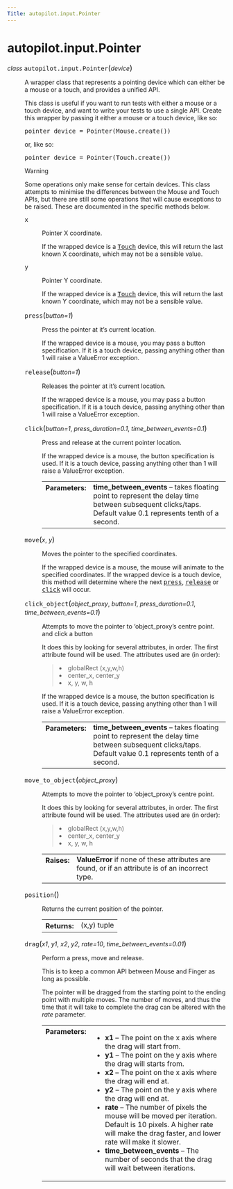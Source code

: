 ```yaml
---
Title: autopilot.input.Pointer
---
```


# autopilot.input.Pointer

<dl class="class">
<dt id="autopilot.input.Pointer">
<em class="property">class </em><tt class="descclassname">autopilot.input.</tt><tt class="descname">Pointer</tt><big>(</big><em>device</em><big>)</big><a class="reference internal" href="../1.5.0/autopilot.input.Pointer.md#Pointer"></a><a class="headerlink" href="#autopilot.input.Pointer" title="Permalink to this definition"></a></dt>
<dd><p>A wrapper class that represents a pointing device which can either be a
mouse or a touch, and provides a unified API.</p>
<p>This class is useful if you want to run tests with either a mouse or a
touch device, and want to write your tests to use a single API. Create
this wrapper by passing it either a mouse or a touch device, like so:</p>
<pre><span class="n">pointer_device</span> <span class="o">=</span> <span class="n">Pointer</span><span class="p">(</span><span class="n">Mouse</span><span class="o">.</span><span class="n">create</span><span class="p">())</span>
</pre>
<p>or, like so:</p>
<pre><span class="n">pointer_device</span> <span class="o">=</span> <span class="n">Pointer</span><span class="p">(</span><span class="n">Touch</span><span class="o">.</span><span class="n">create</span><span class="p">())</span>
</pre>
<p class="first admonition-title">Warning</p>
<p class="last">Some operations only make sense for certain devices. This class
attempts to minimise the differences between the Mouse and Touch APIs,
but there are still some operations that will cause exceptions to be
raised. These are documented in the specific methods below.</p>
<dl class="attribute">
<dt id="autopilot.input.Pointer.x">
<tt class="descname">x</tt><a class="reference internal" href="../1.5.0/autopilot.input.Pointer.md#Pointer.x"></a><a class="headerlink" href="#autopilot.input.Pointer.x" title="Permalink to this definition"></a></dt>
<dd><p>Pointer X coordinate.</p>
<p>If the wrapped device is a <a class="reference internal" href="../1.5.0/autopilot.input.Touch.md#autopilot.input.Touch" title="autopilot.input.Touch"><tt class="xref py py-class docutils literal"><span class="pre">Touch</span></tt></a> device, this will return the
last known X coordinate, which may not be a sensible value.</p>
</dd></dl>
<dl class="attribute">
<dt id="autopilot.input.Pointer.y">
<tt class="descname">y</tt><a class="reference internal" href="../1.5.0/autopilot.input.Pointer.md#Pointer.y"></a><a class="headerlink" href="#autopilot.input.Pointer.y" title="Permalink to this definition"></a></dt>
<dd><p>Pointer Y coordinate.</p>
<p>If the wrapped device is a <a class="reference internal" href="../1.5.0/autopilot.input.Touch.md#autopilot.input.Touch" title="autopilot.input.Touch"><tt class="xref py py-class docutils literal"><span class="pre">Touch</span></tt></a> device, this will return the
last known Y coordinate, which may not be a sensible value.</p>
</dd></dl>
<dl class="method">
<dt id="autopilot.input.Pointer.press">
<tt class="descname">press</tt><big>(</big><em>button=1</em><big>)</big><a class="reference internal" href="../1.5.0/autopilot.input.Pointer.md#Pointer.press"></a><a class="headerlink" href="#autopilot.input.Pointer.press" title="Permalink to this definition"></a></dt>
<dd><p>Press the pointer at it&#8217;s current location.</p>
<p>If the wrapped device is a mouse, you may pass a button specification.
If it is a touch device, passing anything other than 1 will raise a
ValueError exception.</p>
</dd></dl>
<dl class="method">
<dt id="autopilot.input.Pointer.release">
<tt class="descname">release</tt><big>(</big><em>button=1</em><big>)</big><a class="reference internal" href="../1.5.0/autopilot.input.Pointer.md#Pointer.release"></a><a class="headerlink" href="#autopilot.input.Pointer.release" title="Permalink to this definition"></a></dt>
<dd><p>Releases the pointer at it&#8217;s current location.</p>
<p>If the wrapped device is a mouse, you may pass a button specification.
If it is a touch device, passing anything other than 1 will raise a
ValueError exception.</p>
</dd></dl>
<dl class="method">
<dt id="autopilot.input.Pointer.click">
<tt class="descname">click</tt><big>(</big><em>button=1</em>, <em>press_duration=0.1</em>, <em>time_between_events=0.1</em><big>)</big><a class="reference internal" href="../1.5.0/autopilot.input.Pointer.md#Pointer.click"></a><a class="headerlink" href="#autopilot.input.Pointer.click" title="Permalink to this definition"></a></dt>
<dd><p>Press and release at the current pointer location.</p>
<p>If the wrapped device is a mouse, the button specification is used. If
it is a touch device, passing anything other than 1 will raise a
ValueError exception.</p>
<table class="docutils field-list" frame="void" rules="none">
<col class="field-name" />
<col class="field-body" />
<tbody valign="top">
<tr class="field-odd field"><th class="field-name">Parameters:</th><td class="field-body"><strong>time_between_events</strong> &#8211; takes floating point to represent the
delay time between subsequent clicks/taps. Default value 0.1
represents tenth of a second.</td>
</tr>
</tbody>
</table>
</dd></dl>
<dl class="method">
<dt id="autopilot.input.Pointer.move">
<tt class="descname">move</tt><big>(</big><em>x</em>, <em>y</em><big>)</big><a class="reference internal" href="../1.5.0/autopilot.input.Pointer.md#Pointer.move"></a><a class="headerlink" href="#autopilot.input.Pointer.move" title="Permalink to this definition"></a></dt>
<dd><p>Moves the pointer to the specified coordinates.</p>
<p>If the wrapped device is a mouse, the mouse will animate to the
specified coordinates. If the wrapped device is a touch device, this
method will determine where the next <a class="reference internal" href="../1.5.0/autopilot.input.Pointer.md#autopilot.input.Pointer.press" title="autopilot.input.Pointer.press"><tt class="xref py py-meth docutils literal"><span class="pre">press</span></tt></a>, <a class="reference internal" href="../1.5.0/autopilot.input.Pointer.md#autopilot.input.Pointer.release" title="autopilot.input.Pointer.release"><tt class="xref py py-meth docutils literal"><span class="pre">release</span></tt></a> or
<a class="reference internal" href="../1.5.0/autopilot.input.Pointer.md#autopilot.input.Pointer.click" title="autopilot.input.Pointer.click"><tt class="xref py py-meth docutils literal"><span class="pre">click</span></tt></a> will occur.</p>
</dd></dl>
<dl class="method">
<dt id="autopilot.input.Pointer.click_object">
<tt class="descname">click_object</tt><big>(</big><em>object_proxy</em>, <em>button=1</em>, <em>press_duration=0.1</em>, <em>time_between_events=0.1</em><big>)</big><a class="reference internal" href="../1.5.0/autopilot.input.Pointer.md#Pointer.click_object"></a><a class="headerlink" href="#autopilot.input.Pointer.click_object" title="Permalink to this definition"></a></dt>
<dd><p>Attempts to move the pointer to &#8216;object_proxy&#8217;s centre point.
and click a button</p>
<p>It does this by looking for several attributes, in order. The first
attribute found will be used. The attributes used are (in order):</p>
<blockquote>
<li>globalRect (x,y,w,h)</li>
<li>center_x, center_y</li>
<li>x, y, w, h</li>
</ul>
</blockquote>
<p>If the wrapped device is a mouse, the button specification is used. If
it is a touch device, passing anything other than 1 will raise a
ValueError exception.</p>
<table class="docutils field-list" frame="void" rules="none">
<col class="field-name" />
<col class="field-body" />
<tbody valign="top">
<tr class="field-odd field"><th class="field-name">Parameters:</th><td class="field-body"><strong>time_between_events</strong> &#8211; takes floating point to represent the
delay time between subsequent clicks/taps. Default value 0.1
represents tenth of a second.</td>
</tr>
</tbody>
</table>
</dd></dl>
<dl class="method">
<dt id="autopilot.input.Pointer.move_to_object">
<tt class="descname">move_to_object</tt><big>(</big><em>object_proxy</em><big>)</big><a class="reference internal" href="../1.5.0/autopilot.input.Pointer.md#Pointer.move_to_object"></a><a class="headerlink" href="#autopilot.input.Pointer.move_to_object" title="Permalink to this definition"></a></dt>
<dd><p>Attempts to move the pointer to &#8216;object_proxy&#8217;s centre point.</p>
<p>It does this by looking for several attributes, in order. The first
attribute found will be used. The attributes used are (in order):</p>
<blockquote>
<li>globalRect (x,y,w,h)</li>
<li>center_x, center_y</li>
<li>x, y, w, h</li>
</ul>
</blockquote>
<table class="docutils field-list" frame="void" rules="none">
<col class="field-name" />
<col class="field-body" />
<tbody valign="top">
<tr class="field-odd field"><th class="field-name">Raises:</th><td class="field-body"><strong>ValueError</strong> if none of these attributes are found, or if an
attribute is of an incorrect type.</td>
</tr>
</tbody>
</table>
</dd></dl>
<dl class="method">
<dt id="autopilot.input.Pointer.position">
<tt class="descname">position</tt><big>(</big><big>)</big><a class="reference internal" href="../1.5.0/autopilot.input.Pointer.md#Pointer.position"></a><a class="headerlink" href="#autopilot.input.Pointer.position" title="Permalink to this definition"></a></dt>
<dd><p>Returns the current position of the pointer.</p>
<table class="docutils field-list" frame="void" rules="none">
<col class="field-name" />
<col class="field-body" />
<tbody valign="top">
<tr class="field-odd field"><th class="field-name">Returns:</th><td class="field-body">(x,y) tuple</td>
</tr>
</tbody>
</table>
</dd></dl>
<dl class="method">
<dt id="autopilot.input.Pointer.drag">
<tt class="descname">drag</tt><big>(</big><em>x1</em>, <em>y1</em>, <em>x2</em>, <em>y2</em>, <em>rate=10</em>, <em>time_between_events=0.01</em><big>)</big><a class="reference internal" href="../1.5.0/autopilot.input.Pointer.md#Pointer.drag"></a><a class="headerlink" href="#autopilot.input.Pointer.drag" title="Permalink to this definition"></a></dt>
<dd><p>Perform a press, move and release.</p>
<p>This is to keep a common API between Mouse and Finger as long as
possible.</p>
<p>The pointer will be dragged from the starting point to the ending point
with multiple moves. The number of moves, and thus the time that it
will take to complete the drag can be altered with the <cite>rate</cite>
parameter.</p>
<table class="docutils field-list" frame="void" rules="none">
<col class="field-name" />
<col class="field-body" />
<tbody valign="top">
<tr class="field-odd field"><th class="field-name">Parameters:</th><td class="field-body"><ul class="first last simple">
<li><strong>x1</strong> &#8211; The point on the x axis where the drag will start from.</li>
<li><strong>y1</strong> &#8211; The point on the y axis where the drag will starts from.</li>
<li><strong>x2</strong> &#8211; The point on the x axis where the drag will end at.</li>
<li><strong>y2</strong> &#8211; The point on the y axis where the drag will end at.</li>
<li><strong>rate</strong> &#8211; The number of pixels the mouse will be moved per
iteration. Default is 10 pixels. A higher rate will make the drag
faster, and lower rate will make it slower.</li>
<li><strong>time_between_events</strong> &#8211; The number of seconds that the drag will
wait between iterations.</li>
</ul>
</td>
</tr>
</tbody>
</table>
</dd></dl>
</dd></dl>
